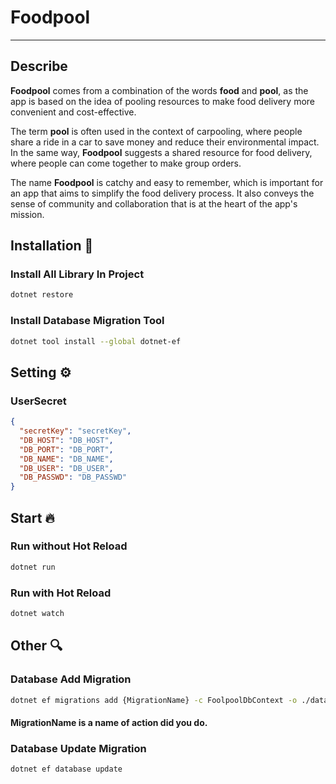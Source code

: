 # Foodpool
---
## Describe
**Foodpool** comes from a combination of the words **food** and **pool**, as the app is based on the idea of pooling resources to make food delivery more convenient and cost-effective.

The term **pool** is often used in the context of carpooling, where people share a ride in a car to save money and reduce their environmental impact. In the same way, **Foodpool** suggests a shared resource for food delivery, where people can come together to make group orders.

The name **Foodpool** is catchy and easy to remember, which is important for an app that aims to simplify the food delivery process. It also conveys the sense of community and collaboration that is at the heart of the app's mission. 

## Installation 🔨

### Install All Library In Project
```bash
dotnet restore
```

### Install Database Migration Tool
```bash
dotnet tool install --global dotnet-ef
```

## Setting ⚙️
### UserSecret
```json
{
  "secretKey": "secretKey",
  "DB_HOST": "DB_HOST",
  "DB_PORT": "DB_PORT",
  "DB_NAME": "DB_NAME",
  "DB_USER": "DB_USER",
  "DB_PASSWD": "DB_PASSWD"
}
```

## Start 🔥

### Run without Hot Reload
```bash
dotnet run
```

### Run with Hot Reload
```bash
dotnet watch
```

## Other 🔍

### Database Add Migration
```bash
dotnet ef migrations add {MigrationName} -c FoolpoolDbContext -o ./data/migrations
```
#### MigrationName is a name of action did you do.

### Database Update Migration
```bash
dotnet ef database update
```